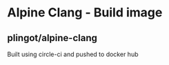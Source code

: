 # Alpine Clang - Build image
## plingot/alpine-clang

Built using circle-ci and pushed to docker hub
